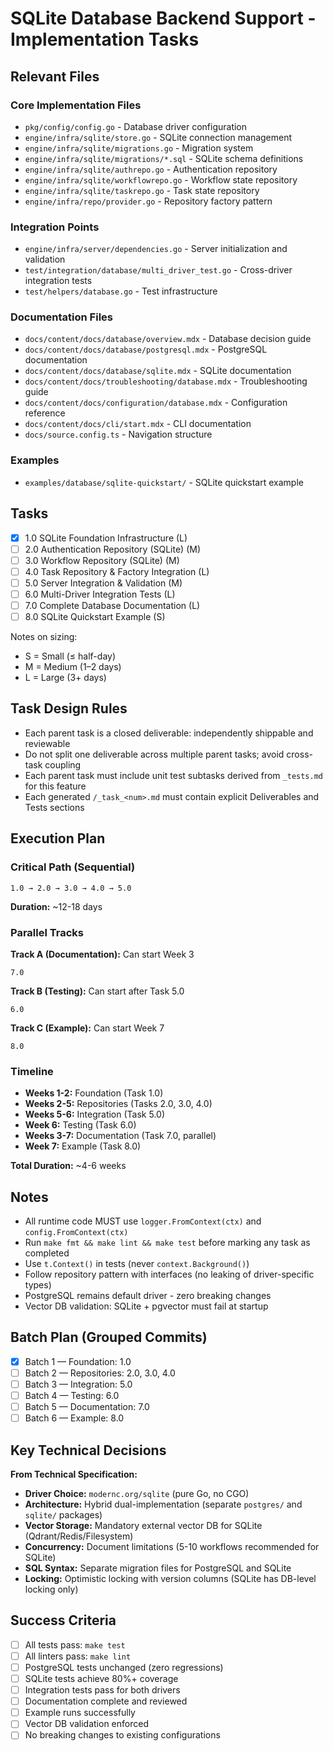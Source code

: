 # SQLite Database Backend Support - Implementation Tasks

## Relevant Files

### Core Implementation Files

- `pkg/config/config.go` - Database driver configuration
- `engine/infra/sqlite/store.go` - SQLite connection management
- `engine/infra/sqlite/migrations.go` - Migration system
- `engine/infra/sqlite/migrations/*.sql` - SQLite schema definitions
- `engine/infra/sqlite/authrepo.go` - Authentication repository
- `engine/infra/sqlite/workflowrepo.go` - Workflow state repository
- `engine/infra/sqlite/taskrepo.go` - Task state repository
- `engine/infra/repo/provider.go` - Repository factory pattern

### Integration Points

- `engine/infra/server/dependencies.go` - Server initialization and validation
- `test/integration/database/multi_driver_test.go` - Cross-driver integration tests
- `test/helpers/database.go` - Test infrastructure

### Documentation Files

- `docs/content/docs/database/overview.mdx` - Database decision guide
- `docs/content/docs/database/postgresql.mdx` - PostgreSQL documentation
- `docs/content/docs/database/sqlite.mdx` - SQLite documentation
- `docs/content/docs/troubleshooting/database.mdx` - Troubleshooting guide
- `docs/content/docs/configuration/database.mdx` - Configuration reference
- `docs/content/docs/cli/start.mdx` - CLI documentation
- `docs/source.config.ts` - Navigation structure

### Examples

- `examples/database/sqlite-quickstart/` - SQLite quickstart example

## Tasks

- [x] 1.0 SQLite Foundation Infrastructure (L)
- [ ] 2.0 Authentication Repository (SQLite) (M)
- [ ] 3.0 Workflow Repository (SQLite) (M)
- [ ] 4.0 Task Repository & Factory Integration (L)
- [ ] 5.0 Server Integration & Validation (M)
- [ ] 6.0 Multi-Driver Integration Tests (L)
- [ ] 7.0 Complete Database Documentation (L)
- [ ] 8.0 SQLite Quickstart Example (S)

Notes on sizing:

- S = Small (≤ half-day)
- M = Medium (1–2 days)
- L = Large (3+ days)

## Task Design Rules

- Each parent task is a closed deliverable: independently shippable and reviewable
- Do not split one deliverable across multiple parent tasks; avoid cross-task coupling
- Each parent task must include unit test subtasks derived from `_tests.md` for this feature
- Each generated `/_task_<num>.md` must contain explicit Deliverables and Tests sections

## Execution Plan

### Critical Path (Sequential)
```
1.0 → 2.0 → 3.0 → 4.0 → 5.0
```
**Duration:** ~12-18 days

### Parallel Tracks

**Track A (Documentation):** Can start Week 3
```
7.0
```

**Track B (Testing):** Can start after Task 5.0
```
6.0
```

**Track C (Example):** Can start Week 7
```
8.0
```

### Timeline
- **Weeks 1-2:** Foundation (Task 1.0)
- **Weeks 2-5:** Repositories (Tasks 2.0, 3.0, 4.0)
- **Weeks 5-6:** Integration (Task 5.0)
- **Week 6:** Testing (Task 6.0)
- **Weeks 3-7:** Documentation (Task 7.0, parallel)
- **Week 7:** Example (Task 8.0)

**Total Duration:** ~4-6 weeks

## Notes

- All runtime code MUST use `logger.FromContext(ctx)` and `config.FromContext(ctx)`
- Run `make fmt && make lint && make test` before marking any task as completed
- Use `t.Context()` in tests (never `context.Background()`)
- Follow repository pattern with interfaces (no leaking of driver-specific types)
- PostgreSQL remains default driver - zero breaking changes
- Vector DB validation: SQLite + pgvector must fail at startup

## Batch Plan (Grouped Commits)

- [x] Batch 1 — Foundation: 1.0
- [ ] Batch 2 — Repositories: 2.0, 3.0, 4.0
- [ ] Batch 3 — Integration: 5.0
- [ ] Batch 4 — Testing: 6.0
- [ ] Batch 5 — Documentation: 7.0
- [ ] Batch 6 — Example: 8.0

## Key Technical Decisions

**From Technical Specification:**
- **Driver Choice:** `modernc.org/sqlite` (pure Go, no CGO)
- **Architecture:** Hybrid dual-implementation (separate `postgres/` and `sqlite/` packages)
- **Vector Storage:** Mandatory external vector DB for SQLite (Qdrant/Redis/Filesystem)
- **Concurrency:** Document limitations (5-10 workflows recommended for SQLite)
- **SQL Syntax:** Separate migration files for PostgreSQL and SQLite
- **Locking:** Optimistic locking with version columns (SQLite has DB-level locking only)

## Success Criteria

- [ ] All tests pass: `make test`
- [ ] All linters pass: `make lint`
- [ ] PostgreSQL tests unchanged (zero regressions)
- [ ] SQLite tests achieve 80%+ coverage
- [ ] Integration tests pass for both drivers
- [ ] Documentation complete and reviewed
- [ ] Example runs successfully
- [ ] Vector DB validation enforced
- [ ] No breaking changes to existing configurations
